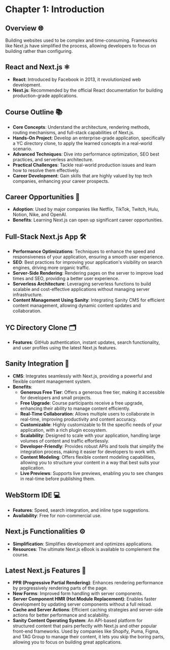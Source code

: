# Chapter 1: Introduction

## Overview 🌐
Building websites used to be complex and time-consuming. Frameworks like Next.js have simplified the process, allowing developers to focus on building rather than configuring.

## React and Next.js ⚛️
- **React**: Introduced by Facebook in 2013, it revolutionized web development.
- **Next.js**: Recommended by the official React documentation for building production-grade applications.

## Course Outline 📚
- **Core Concepts**: Understand the architecture, rendering methods, routing mechanisms, and full-stack capabilities of Next.js.
- **Hands-On Project**: Develop an enterprise-grade application, specifically a YC directory clone, to apply the learned concepts in a real-world scenario.
- **Advanced Techniques**: Dive into performance optimization, SEO best practices, and serverless architecture.
- **Practical Challenges**: Tackle real-world production issues and learn how to resolve them effectively.
- **Career Development**: Gain skills that are highly valued by top tech companies, enhancing your career prospects.

## Career Opportunities 💼
- **Adoption**: Used by major companies like Netflix, TikTok, Twitch, Hulu, Notion, Nike, and OpenAI.
- **Benefits**: Learning Next.js can open up significant career opportunities.

## Full-Stack Next.js App 🛠️
- **Performance Optimizations**: Techniques to enhance the speed and responsiveness of your application, ensuring a smooth user experience.
- **SEO**: Best practices for improving your application's visibility on search engines, driving more organic traffic.
- **Server-Side Rendering**: Rendering pages on the server to improve load times and SEO, providing a better user experience.
- **Serverless Architecture**: Leveraging serverless functions to build scalable and cost-effective applications without managing server infrastructure.
- **Content Management Using Sanity**: Integrating Sanity CMS for efficient content management, allowing dynamic content updates and collaboration.

## YC Directory Clone 🗂️
- **Features**: GitHub authentication, instant updates, search functionality, and user profiles using the latest Next.js features.

## Sanity Integration 📝
- **CMS**: Integrates seamlessly with Next.js, providing a powerful and flexible content management system.
- **Benefits**: 
    - **Generous Free Tier**: Offers a generous free tier, making it accessible for developers and small projects.
    - **Free Upgrade**: Course participants receive a free upgrade, enhancing their ability to manage content efficiently.
    - **Real-Time Collaboration**: Allows multiple users to collaborate in real-time, improving productivity and content accuracy.
    - **Customizable**: Highly customizable to fit the specific needs of your application, with a rich plugin ecosystem.
    - **Scalability**: Designed to scale with your application, handling large volumes of content and traffic effortlessly.
    - **Developer-Friendly**: Provides robust APIs and tools that simplify the integration process, making it easier for developers to work with.
    - **Content Modeling**: Offers flexible content modeling capabilities, allowing you to structure your content in a way that best suits your application.
    - **Live Previews**: Supports live previews, enabling you to see changes in real-time before publishing them.

## WebStorm IDE 💻
- **Features**: Speed, search integration, and inline type suggestions.
- **Availability**: Free for non-commercial use.

## Next.js Functionalities ⚙️
- **Simplification**: Simplifies development and optimizes applications.
- **Resources**: The ultimate Next.js eBook is available to complement the course.

## Latest Next.js Features 🚀
- **PPR (Progressive Partial Rendering)**: Enhances rendering performance by progressively rendering parts of the page.
- **New Forms**: Improved form handling with server components.
- **Server Component HMR (Hot Module Replacement)**: Enables faster development by updating server components without a full reload.
- **Cache and Server Actions**: Efficient caching strategies and server-side actions for better performance and scalability.
- **Sanity Content Operating System**: An API-based platform for structured content that pairs perfectly with Next.js and other popular front-end frameworks. Used by companies like Shopify, Puma, Figma, and TAG Group to manage their content, it lets you skip the boring parts, allowing you to focus on building great applications.

